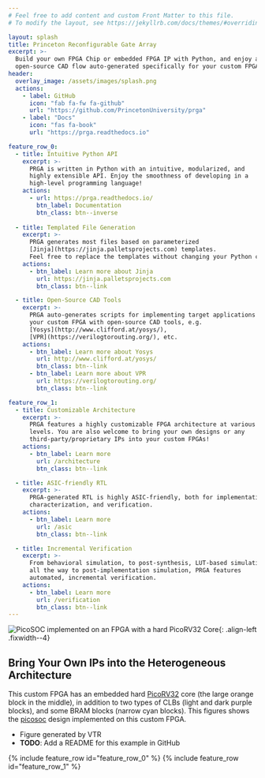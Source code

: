 ```yaml
---
# Feel free to add content and custom Front Matter to this file.
# To modify the layout, see https://jekyllrb.com/docs/themes/#overriding-theme-defaults

layout: splash
title: Princeton Reconfigurable Gate Array
excerpt: >-
  Build your own FPGA Chip or embedded FPGA IP with Python, and enjoy a fully
  open-source CAD flow auto-generated specifically for your custom FPGA.
header:
  overlay_image: /assets/images/splash.png
  actions:
    - label: GitHub
      icon: "fab fa-fw fa-github"
      url: "https://github.com/PrincetonUniversity/prga"
    - label: "Docs"
      icon: "fas fa-book"
      url: "https://prga.readthedocs.io"

feature_row_0:
  - title: Intuitive Python API
    excerpt: >-
      PRGA is written in Python with an intuitive, modularized, and
      highly extensible API. Enjoy the smoothness of developing in a
      high-level programming language!
    actions:
      - url: https://prga.readthedocs.io/
        btn_label: Documentation
        btn_class: btn--inverse
  
  - title: Templated File Generation
    excerpt: >-
      PRGA generates most files based on parameterized
      [Jinja](https://jinja.palletsprojects.com) templates.
      Feel free to replace the templates without changing your Python code!
    actions:
      - btn_label: Learn more about Jinja
        url: https://jinja.palletsprojects.com
        btn_class: btn--link

  - title: Open-Source CAD Tools
    excerpt: >-
      PRGA auto-generates scripts for implementing target applications on
      your custom FPGA with open-source CAD tools, e.g.
      [Yosys](http://www.clifford.at/yosys/),
      [VPR](https://verilogtorouting.org/), etc.
    actions:
      - btn_label: Learn more about Yosys
        url: http://www.clifford.at/yosys/
        btn_class: btn--link
      - btn_label: Learn more about VPR
        url: https://verilogtorouting.org/
        btn_class: btn--link

feature_row_1:
  - title: Customizable Architecture
    excerpt: >-
      PRGA features a highly customizable FPGA architecture at various
      levels. You are also welcome to bring your own designs or any
      third-party/proprietary IPs into your custom FPGAs!
    actions:
      - btn_label: Learn more
        url: /architecture
        btn_class: btn--link

  - title: ASIC-friendly RTL
    excerpt: >-
      PRGA-generated RTL is highly ASIC-friendly, both for implementation,
      characterization, and verification.
    actions:
      - btn_label: Learn more
        url: /asic
        btn_class: btn--link

  - title: Incremental Verification
    excerpt: >-
      From behavioral simulation, to post-synthesis, LUT-based simulation,
      all the way to post-implementation simulation, PRGA features
      automated, incremental verification.
    actions:
      - btn_label: Learn more
        url: /verification
        btn_class: btn--link
---
```


![PicoSOC implemented on an FPGA with a hard PicoRV32 Core](/assets/images/picosoc.PNG){: .align-left .fixwidth--4}
## Bring Your Own IPs into the Heterogeneous Architecture

This custom FPGA has an embedded hard
[PicoRV32](https://github.com/cliffordwolf/picorv32) core (the large orange
block in the middle), in addition to two types of CLBs (light and dark purple
blocks), and some BRAM blocks (narrow cyan blocks).
This figures shows the
[picosoc](https://github.com/cliffordwolf/picorv32/tree/master/picosoc)
design implemented on this custom FPGA.

* Figure generated by VTR
* **TODO**: Add a README for this example in GitHub

{% include feature_row id="feature_row_0" %}
{% include feature_row id="feature_row_1" %}

